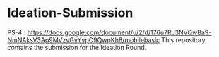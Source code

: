 # Ideation-Submission
PS-4 : https://docs.google.com/document/u/2/d/176u7RJ3NVQwBa9-NmNAksV3Ap9MVzvGvYvpC9QwpKh8/mobilebasic
This repository contains the submission for the Ideation Round.
